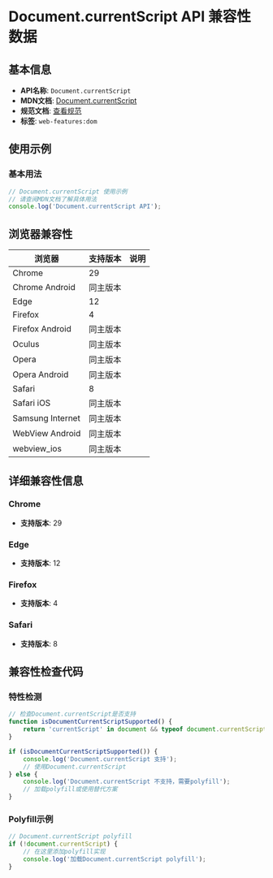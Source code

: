 # Document.currentScript API 兼容性数据

## 基本信息

- **API名称**: `Document.currentScript`
- **MDN文档**: [Document.currentScript](https://developer.mozilla.org/docs/Web/API/Document/currentScript)
- **规范文档**: [查看规范](https://html.spec.whatwg.org/multipage/dom.html#dom-document-currentscript-dev)
- **标签**: `web-features:dom`

## 使用示例

### 基本用法

```javascript
// Document.currentScript 使用示例
// 请查阅MDN文档了解具体用法
console.log('Document.currentScript API');
```

## 浏览器兼容性

| 浏览器 | 支持版本 | 说明 |
|--------|----------|------|
| Chrome | 29 |  |
| Chrome Android | 同主版本 |  |
| Edge | 12 |  |
| Firefox | 4 |  |
| Firefox Android | 同主版本 |  |
| Oculus | 同主版本 |  |
| Opera | 同主版本 |  |
| Opera Android | 同主版本 |  |
| Safari | 8 |  |
| Safari iOS | 同主版本 |  |
| Samsung Internet | 同主版本 |  |
| WebView Android | 同主版本 |  |
| webview_ios | 同主版本 |  |

## 详细兼容性信息

### Chrome

- **支持版本**: 29

### Edge

- **支持版本**: 12

### Firefox

- **支持版本**: 4

### Safari

- **支持版本**: 8

## 兼容性检查代码

### 特性检测

```javascript
// 检查Document.currentScript是否支持
function isDocumentCurrentScriptSupported() {
    return 'currentScript' in document && typeof document.currentScript === 'function';
}

if (isDocumentCurrentScriptSupported()) {
    console.log('Document.currentScript 支持');
    // 使用Document.currentScript
} else {
    console.log('Document.currentScript 不支持，需要polyfill');
    // 加载polyfill或使用替代方案
}
```

### Polyfill示例

```javascript
// Document.currentScript polyfill
if (!document.currentScript) {
    // 在这里添加polyfill实现
    console.log('加载Document.currentScript polyfill');
}
```

